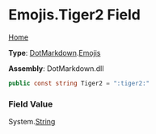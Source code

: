 # Emojis\.Tiger2 Field

[Home](../../../README.md)

**Type**: [DotMarkdown](../../README.md)\.[Emojis](../README.md)

**Assembly**: DotMarkdown\.dll

```csharp
public const string Tiger2 = ":tiger2:"
```

### Field Value

System\.[String](https://docs.microsoft.com/en-us/dotnet/api/system.string)